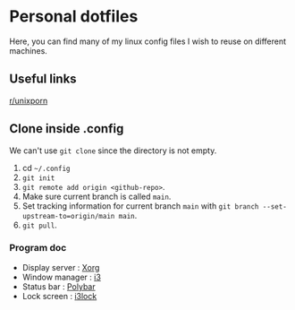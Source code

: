 # Personal dotfiles 
Here, you can find many of my linux config files I wish to reuse on different machines.

## Useful links
[r/unixporn](https://www.reddit.com/r/unixporn/comments/wc7b33/i3wm_my_functional_first_rice/)

## Clone inside .config
We can't use `git clone` since the directory is not empty.
1. cd `~/.config`
2. `git init`
3. `git remote add origin <github-repo>`.
4. Make sure current branch is called `main`.
5. Set tracking information for current branch `main` with `git branch --set-upstream-to=origin/main main`.
6. `git pull`.

### Program doc
+ Display server : [Xorg](https://wiki.archlinux.org/title/xorg)
+ Window manager : [i3](https://i3wm.org/)
+ Status bar : [Polybar](https://github.com/polybar/polybar)
+ Lock screen : [i3lock](https://github.com/i3/i3lock)



